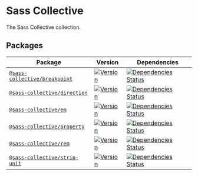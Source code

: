 # Sass Collective

The Sass Collective collection.

## Packages

| Package | Version | Dependencies |
| --- | --- | --- |
| [`@sass-collective/breakpoint`](https://github.com/sass-collective/sass-collective/blob/master/packages/breakpoint) | [![Version](https://flat.badgen.net/npm/v/@sass-collective/breakpoint)](https://www.npmjs.com/package/@sass-collective/breakpoint) | [![Dependencies Status](https://david-dm.org/sass-collective/sass-collective/status.svg?style=flat-square&path=packages/breakpoint)](https://david-dm.org/sass-collective/sass-collective?path=packages/breakpoint) |
| [`@sass-collective/direction`](https://github.com/sass-collective/sass-collective/blob/master/packages/direction) | [![Version](https://flat.badgen.net/npm/v/@sass-collective/direction)](https://www.npmjs.com/package/@sass-collective/direction) | [![Dependencies Status](https://david-dm.org/sass-collective/sass-collective/status.svg?style=flat-square&path=packages/direction)](https://david-dm.org/sass-collective/sass-collective?path=packages/direction) |
| [`@sass-collective/em`](https://github.com/sass-collective/sass-collective/blob/master/packages/em) | [![Version](https://flat.badgen.net/npm/v/@sass-collective/em)](https://www.npmjs.com/package/@sass-collective/em) | [![Dependencies Status](https://david-dm.org/sass-collective/sass-collective/status.svg?style=flat-square&path=packages/em)](https://david-dm.org/sass-collective/sass-collective?path=packages/em) |
| [`@sass-collective/property`](https://github.com/sass-collective/sass-collective/blob/master/packages/property) | [![Version](https://flat.badgen.net/npm/v/@sass-collective/property)](https://www.npmjs.com/package/@sass-collective/property) | [![Dependencies Status](https://david-dm.org/sass-collective/sass-collective/status.svg?style=flat-square&path=packages/property)](https://david-dm.org/sass-collective/sass-collective?path=packages/property) |
| [`@sass-collective/rem`](https://github.com/sass-collective/sass-collective/blob/master/packages/rem) | [![Version](https://flat.badgen.net/npm/v/@sass-collective/rem)](https://www.npmjs.com/package/@sass-collective/rem) | [![Dependencies Status](https://david-dm.org/sass-collective/sass-collective/status.svg?style=flat-square&path=packages/rem)](https://david-dm.org/sass-collective/sass-collective?path=packages/rem) |
| [`@sass-collective/strip-unit`](https://github.com/sass-collective/sass-collective/blob/master/packages/strip-unit) | [![Version](https://flat.badgen.net/npm/v/@sass-collective/strip-unit)](https://www.npmjs.com/package/@sass-collective/strip-unit) | [![Dependencies Status](https://david-dm.org/sass-collective/sass-collective/status.svg?style=flat-square&path=packages/strip-unit)](https://david-dm.org/sass-collective/sass-collective?path=packages/strip-unit) |
